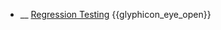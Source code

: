 * __ [Regression Testing]({{baseUrl}}/testing/testingTypes/regressionTesting) <trigger for="pop:testing-regressionTesting-preview">{{glyphicon_eye_open}}</trigger>

<popover id="pop:testing-regressionTesting-preview" title="{{glyphicon_eye_open}} Regression Testing" placement="right">
  <div slot="content">
    <include src=".\preview.md" />
  </div>
</popover>
